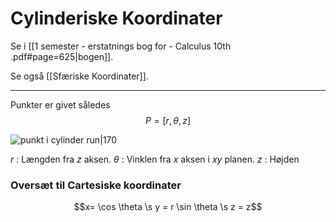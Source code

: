 # Cylinderiske Koordinater
Se i [[1 semester - erstatnings bog for - Calculus 10th .pdf#page=625|bogen]].

Se også [[Sfæriske Koordinater]].

---

Punkter er givet således
$$P = [r, \theta,z]$$


![punkt i cylinder run|170](https://external-content.duckduckgo.com/iu/?u=https%3A%2F%2Fmathinsight.org%2Fmedia%2Fimage%2Fimage%2Fcylindrical_coordinates.png&f=1&nofb=1)

$r$ : Længden fra $z$ aksen.
$\theta$ : Vinklen fra $x$ aksen i $xy$ planen.
$z$ : Højden

### Oversæt til Cartesiske koordinater
$$x= \cos \theta \s y = r \sin \theta \s z = z$$